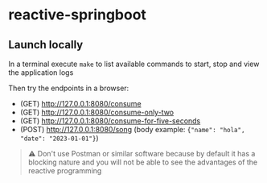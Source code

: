 # reactive-springboot

## Launch locally

In a terminal execute `make` to list available commands to start, stop and view the application logs

Then try the endpoints in a browser:
- (GET) http://127.0.0.1:8080/consume
- (GET) http://127.0.0.1:8080/consume-only-two
- (GET) http://127.0.0.1:8080/consume-for-five-seconds
- (POST) http://127.0.0.1:8080/song (body example: `{"name": "hola", "date": "2023-01-01"}`)

>  ⚠️ Don't use Postman or similar software because by default it has a blocking nature and you will not be able to 
> see the advantages of the reactive programming
